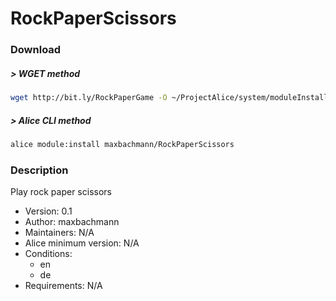 # RockPaperScissors

### Download

##### > WGET method
```bash
wget http://bit.ly/RockPaperGame -O ~/ProjectAlice/system/moduleInstallTickets/RockPaperScissors.install
```

##### > Alice CLI method
```bash
alice module:install maxbachmann/RockPaperScissors
```

### Description
Play rock paper scissors

- Version: 0.1
- Author: maxbachmann
- Maintainers: N/A
- Alice minimum version: N/A
- Conditions:
  - en
  - de
- Requirements: N/A

